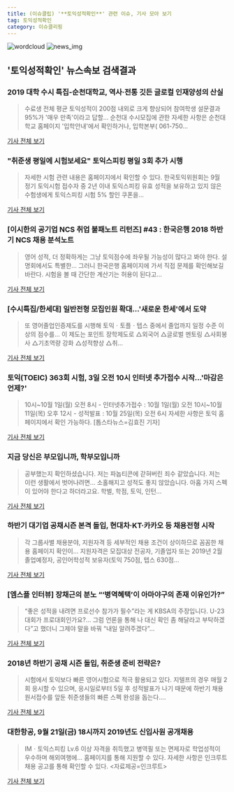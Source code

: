 ```yaml
---
title: (이슈클립) '**토익성적확인**' 관련 이슈, 기사 모아 보기
tag: 토익성적확인
category: 이슈클리핑
---
```

![wordcloud](https://s3.ap-northeast-2.amazonaws.com/lyrics101-wordcloud/2018-09-06-1536183916.png)
![news_img](https://user-images.githubusercontent.com/42597476/44507050-1206f400-a6e4-11e8-8d98-7ffbfebb353f.png)
## **'**토익성적확인**'** 뉴스속보 검색결과
### 2019 대학 수시 특집-순천대학교, 역사·전통 깃든 글로컬 인재양성의 산실

>수료생 전체 평균 토익성적이 200점 내외로 크게 향상되어 참여학생 설문결과 95%가 '매우 만족'이라고 답할... 순천대 수시모집에 관한 자세한 사항은 순천대학교 홈페이지 '입학안내'에서 확인하거나, 입학본부( 061-750...

<a href="http://www.honam.co.kr/read.php3?aid=1536159600564397065" target="_blank">기사 전체 보기</a>

### "취준생 평일에 시험보세요" 토익스피킹 평일 3회 추가 시행

>자세한 시험 관련 내용은 홈페이지에서 확인할 수 있다. 한국토익위원회는 9월 정기 토익시험 접수자 중 2년 이내 토익스피킹 유효 성적을 보유하고 있지 않은 수험생에게 토익스피킹 시험 5% 할인 쿠폰을...

<a href="http://www.sedaily.com/NewsView/1S4I7L0478" target="_blank">기사 전체 보기</a>

### [이시한의 공기업 NCS 취업 불패노트 리턴즈] #43 : 한국은행 2018 하반기 NCS 채용 분석노트

>영어 성적, 더 정확하게는 그냥 토익점수에 좌우될 가능성이 많다고 봐야 한다. 설명회에서도 특별한... 그러니 한국은행 홈페이지에 가서 직접 문제를 확인해보길 바란다. 시험을 볼 때 간단한 계산기는 허용이 된다고...

<a href="http://edu.mk.co.kr/edunews/news_view.php?sc=50400006&year=2018&no=556709" target="_blank">기사 전체 보기</a>

### [수시특집/한세대] 일반전형 모집인원 확대…'새로운 한세'에서 도약

>또 영어졸업인증제도를 시행해 토익ㆍ토플ㆍ텝스 중에서 졸업까지 일정 수준 이상의 점수를... 이 제도는 포인트 장학제도로 △외국어 △글로벌 멘토링 △사회봉사 △기초역량 강화 △성적향상 △취...

<a href="http://news.unn.net/news/articleView.html?idxno=193640" target="_blank">기사 전체 보기</a>

### 토익(TOEIC) 363회 시험, 3일 오전 10시 인터넷 추가접수 시작…'마감은 언제?'

>10시~10월 1일(월) 오전 8시  - 인터넷추가접수 : 10월 1일(월) 오전 10시~10월 11일(목) 오후 12시  - 성적발표 : 10월 25일(목) 오전 6시 자세한 사항은 토익 홈페이지에서 확인 가능하다. [톱스타뉴스=김효진 기자]

<a href="http://www.topstarnews.net/news/articleView.html?idxno=475874" target="_blank">기사 전체 보기</a>

### 지금 당신은 부모입니까, 학부모입니까

>공부했는지 확인하셨습니다. 저는 파놉티콘에 갇혀버린 죄수 같았습니다. 저는 이런 생활에서 벗어나려면... 소홀해지고 성적도 좋지 않았습니다. 아홉 가지 스펙이 있어야 한다고 하더라고요. 학벌, 학점, 토익, 인턴...

<a href="http://news.joins.com/article/olink/22528925" target="_blank">기사 전체 보기</a>

### 하반기 대기업 공채시즌 본격 돌입, 현대차·KT·카카오 등 채용전형 시작

>각 그룹사별 채용분야, 지원자격 등 세부적인 채용 조건이 상이하므로 꼼꼼한 채용 홈페이지 확인이... 지원자격은 모집대상 전공자, 기졸업자 또는 2019년 2월 졸업예정자, 공인어학성적 보유자(토익 750점, 텝스 630점...

<a href="http://news20.busan.com/controller/newsController.jsp?newsId=20180831000008" target="_blank">기사 전체 보기</a>

### [엠스플 인터뷰] 장채근의 분노 “‘병역혜택’이 아마야구의 존재 이유인가?”

>“좋은 성적을 내려면 프로선수 참가가 필수”라는 게 KBSA의 주장입니다.  U-23 대회가 프로대회인가요?... 그럼 언론을 통해 나 대신 확인 좀 해달라고 부탁하겠다”고 했더니 그제야 말을 바꿔 “내일 알려주겠다”...

<a href="http://www.mbcsportsplus.com/news/?mode=view&cate=1&b_idx=99884035.000" target="_blank">기사 전체 보기</a>

### 2018년 하반기 공채 시즌 돌입, 취준생 준비 전략은?

>시험에서 토익보다 빠른 영어시험으로 적극 활용되고 있다. 지텔프의 경우 매월 2회 응시할 수 있으며, 응시일로부터 5일 후 성적발표가 나기 때문에 하반기 채용 원서접수를 앞둔 취준생들의 빠른 스펙 완성을 돕는다....

<a href="http://news.mt.co.kr/mtview.php?no=2018083112307487526" target="_blank">기사 전체 보기</a>

### 대한항공, 9월 21일(금) 18시까지 2019년도 신입사원 공개채용

>IMㆍ토익스피킹 Lv.6 이상 자격을 취득했고 병역필 또는 면제자로 학업성적이 우수하며 해외여행에... 홈페이지를 통해 지원할 수 있다. 자세한 사항은 인크루트 채용 공고를 통해 확인할 수 있다. <자료제공=인크루트>

<a href="http://www.ekn.kr/news/article.html?no=383453" target="_blank">기사 전체 보기</a>


